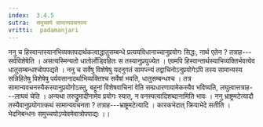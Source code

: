 ```yaml
---
index:  3.4.5
sutra:  समुच्चये सामान्यवचनस्य
vritti:  padamanjari
---
```


ननु च हिस्वान्तस्यानभिव्यक्तपदार्थकत्वाद्धातुसम्बन्धे प्रत्ययविधानाच्चानुप्रयोगः सिद्धः, नार्थ एतेन ? तत्राह---सर्वविशेषेति । असत्यस्मिन्यतो धातोर्लोड्विहितः स तस्यानुप्रयुज्येत । एवमपि हिस्वान्तार्थस्याभिव्यक्तिर्भवत्येव धातुसम्बन्धश्चोपपद्यते ।
ननु च सर्वेषु विशेषेषु यदनुगतं सामप्त्न्यं तद्वाचिनोऽनुप्रयोगेऽपि तस्य सामान्यस्य सन्निहितेषु विशेषेषु पर्यवसानादर्थाभिव्यक्तिश्च सर्वेषां भवति, धातुसम्बन्धश्च । तत्र सामान्यवचनस्यैकस्यानुप्रयोगोऽस्तु, बहूनां विशेषवाचिनां वेति सम्प्रधारणायामेकस्यैव भविष्यति, लघुत्वात्तत्राह---लाघवं चेति । अन्यथा तरुद्रुमादीनामेव प्रयोगः स्यात्, न वनस्पत्यादिशब्दानामिति भावः । ननु भ्राष्ट्रमटेत्यादौ तस्यैवानुप्रयोगात्कथं सामान्यवचनता ? तत्राह---भ्राष्ट्रमटेत्यादि । कारकभेदात् क्रियाभेदे सतीति । भेदनिबन्धनः समुच्चयोऽप्येवमेवात्रोपपाद्यः ।।
